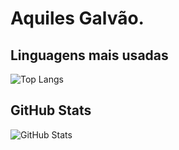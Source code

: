 # Aquiles Galvão.

## Linguagens mais usadas
![Top Langs](https://github-readme-stats.vercel.app/api/top-langs/?username=Gxlvxao&layout=compact&langs_count=6&theme=tokyonight)

## GitHub Stats
![GitHub Stats](https://github-readme-stats.vercel.app/api?username=Gxlvxao&show_icons=true&theme=tokyonight)
